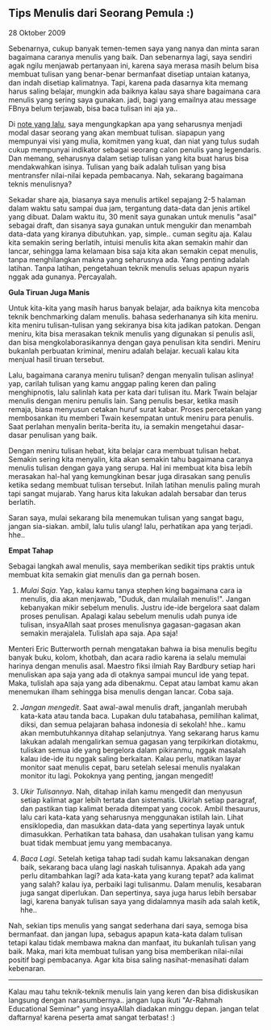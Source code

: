 ## Tips Menulis dari Seorang Pemula :)

28 Oktober 2009

Sebenarnya, cukup banyak temen-temen saya yang nanya dan minta saran bagaimana caranya menulis yang baik. Dan sebenarnya lagi, saya sendiri agak ngilu menjawab pertanyaan ini, karena saya merasa masih belum bisa membuat tulisan yang benar-benar bermanfaat disetiap untaian katanya, dan indah disetiap kalimatnya. Tapi, karena pada dasarnya kita memang harus saling belajar, mungkin ada baiknya kalau saya share bagaimana cara menulis yang sering saya gunakan. jadi, bagi yang emailnya atau message FBnya belum terjawab, bisa baca tulisan ini aja ya.. 

Di [note yang lalu](2009-09-27-menulis.html), saya mengungkapkan apa yang seharusnya menjadi modal dasar seorang yang akan membuat tulisan. siapapun yang mempunyai visi yang mulia, komitmen yang kuat, dan niat yang tulus sudah cukup mempunyai indikator sebagai seorang calon penulis yang legendaris. Dan memang, seharusnya dalam setiap tulisan yang kita buat harus bisa mendakwahkan isinya. Tulisan yang baik adalah tulisan yang bisa mentransfer nilai-nilai kepada pembacanya. Nah, sekarang bagaimana teknis menulisnya?

Sekadar share aja, biasanya saya menulis artikel sepajang 2-5 halaman dalam waktu satu sampai dua jam, tergantung data-data dan jenis artikel yang dibuat. Dalam waktu itu, 30 menit saya gunakan untuk menulis "asal" sebagai draft, dan sisanya saya gunakan untuk mengukir dan menambah data-data yang kiranya dibutuhkan. yap, simple.. cuman segitu aja. Kalau kita semakin sering berlatih, intuisi menulis kita akan semakin mahir dan lancar, sehingga lama kelamaan bisa saja kita akan semakin cepat menulis, tanpa menghilangkan makna yang seharusnya ada. Yang penting adalah latihan. Tanpa latihan, pengetahuan teknik menulis seluas apapun nyaris nggak ada gunanya. Percayalah.

**Gula Tiruan Juga Manis**

Untuk kita-kita yang masih harus banyak belajar, ada baiknya kita mencoba teknik benchmarking dalam menulis. bahasa sederhananya sih kita meniru. kita meniru tulisan-tulisan yang sekiranya bisa kita jadikan patokan. Dengan meniru, kita bisa merasakan teknik menulis yang digunakan si penulis asli, dan bisa mengkolaborasikannya dengan gaya penulisan kita sendiri. Meniru bukanlah perbuatan kriminal, meniru adalah belajar. kecuali kalau kita menjual hasil tiruan tersebut. 

Lalu, bagaimana caranya meniru tulisan? dengan menyalin tulisan aslinya! yap, carilah tulisan yang kamu anggap paling keren dan paling menghipnotis, lalu salinlah kata per kata dari tulisan itu. Mark Twain belajar menulis dengan meniru penulis lain. Sang penulis besar, ketika masih remaja, biasa menyusun cetakan huruf surat kabar. Proses percetakan yang membosankan itu memberi Twain kesempatan untuk meniru para penulis. Saat perlahan menyalin berita-berita itu, ia semakin mengetahui dasar-dasar penulisan yang baik.

Dengan meniru tulisan hebat, kita belajar cara membuat tulisan hebat. Semakin sering kita menyalin, kita akan semakin tahu bagaimana caranya menulis tulisan dengan gaya yang serupa. Hal ini membuat kita bisa lebih merasakan hal-hal yang kemungkinan besar juga dirasakan sang penulis ketika sedang membuat tulisan tersebut. Inilah latihan menulis paling murah tapi sangat mujarab. Yang harus kita lakukan adalah bersabar dan terus berlatih.

Saran saya, mulai sekarang bila menemukan tulisan yang sangat bagu, jangan sia-siakan. ambil, lalu tulis ulang! lalu, perhatikan apa yang terjadi. hhe..

**Empat Tahap**

Sebagai langkah awal menulis, saya memberikan sedikit tips praktis untuk membuat kita semakin giat menulis dan ga pernah bosen.

1. *Mulai Saja*. Yap, kalau kamu tanya stephen king bagaimana cara ia menulis, dia akan menjawab, "Duduk, dan mulailah menulis!". Jangan kebanyakan mikir sebelum menulis. Justru ide-ide bergelora saat dalam proses penulisan. Apalagi kalau sebelum menulis udah punya ide tulisan, insyaAllah saat proses menulisnya gagasan-gagasan akan semakin merajalela. Tulislah apa saja. Apa saja!

Menteri Eric Butterworth pernah mengatakan bahwa ia bisa menulis begitu banyak buku, kolom, khotbah, dan acara radio karena ia selalu memulai harinya dengan menulis asal. Maestro fiksi ilmiah Ray Bardbury setiap hari menuliskan apa saja yang ada di otaknya sampai muncul ide yang tepat. Maka, tulislah apa saja yang ada dibenakmu. Cepat atau lambat kamu akan menemukan ilham sehingga bisa menulis dengan lancar. Coba saja.

2. *Jangan mengedit*. Saat awal-awal menulis draft, janganlah merubah kata-kata atau tanda baca. Lupakan dulu tatabahasa, pemilihan kalimat, diksi, dan semua pelajaran bahasa indonesia di sekolah! hhe.. kamu akan membutuhkannya ditahap selanjutnya. Yang sekarang harus kamu lakukan adalah mengalirkan semua gagasan yang terpikirkan diotakmu, tuliskan semua ide yang bergelora dalam pikiranmu, nggak masalah kalau ide-ide itu nggak saling berkaitan. Kalau perlu, matikan layar monitor saat menulis cepat, baru setelah selesai menulis nyalakan monitor itu lagi. Pokoknya yang penting, jangan mengedit!

3. *Ukir Tulisannya*. Nah, ditahap inilah kamu mengedit dan menyusun setiap kalimat agar lebih tertata dan sistematis. Ukirlah setiap paragraf, dan pastikan tiap kalimat berada ditempat yang cocok. Ambil thesaurus, lalu cari kata-kata yang seharusnya menggunakan istilah lain. Lihat ensiklopedia, dan masukkan data-data yang sepertinya layak untuk dimasukkan. Perhatikan tata bahasa, dan usahakan tulisan yang kamu buat tidak membuat jemu yang membacanya.

4. *Baca Lagi*. Setelah ketiga tahap tadi sudah kamu laksanakan dengan baik, sekarang baca ulang lagi naskah tulisannya. Apakah ada yang perlu ditambahkan lagi? ada kata-kata yang kurang tepat? ada kalimat yang salah? kalau iya, perbaiki lagi tulisanmu. Dalam menulis, kesabaran juga sangat diperlukan. Dan sepertinya, saya juga harus lebih bersabar lagi, karena banyak tulisan saya yang didalamnya masih ada salah ketik, hhe..


Nah, sekian tips menulis yang sangat sederhana dari saya, semoga bisa bermanfaat. dan jangan lupa, sebagus apapun kata-kata dalam tulisan tetapi kalau tidak membawa makna dan manfaat, itu bukanlah tulisan yang baik. Maka, mari kita membuat tulisan yang bisa memberikan nilai-nilai positif bagi pembacanya. Agar kita bisa saling nasihat-menasihati dalam kebenaran.

--------------------------------

Kalau mau tahu teknik-teknik menulis lain yang keren dan bisa didiskusikan langsung dengan narasumbernya.. jangan lupa ikuti "Ar-Rahmah Educational Seminar" yang insyaAllah diadakan minggu depan. jangan telat daftarnya! karena peserta amat sangat terbatas! :)